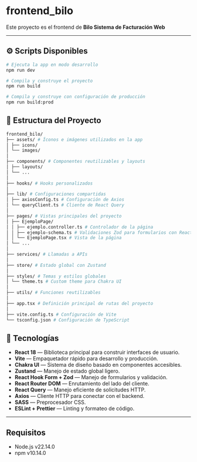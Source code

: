 # frontend_bilo

Este proyecto es el frontend de **Bilo Sistema de Facturación Web**

---

## ⚙️ Scripts Disponibles

```bash
# Ejecuta la app en modo desarrollo
npm run dev

# Compila y construye el proyecto
npm run build

# Compila y construye con configuración de producción
npm run build:prod
```

## 📁 Estructura del Proyecto

```bash
frontend_bilo/
├── assets/ # Íconos e imágenes utilizados en la app
│ ├── icons/
│ └── images/
│
├── components/ # Componentes reutilizables y layouts
│ ├── layouts/
│ └── ...
│
├── hooks/ # Hooks personalizados
│
├── lib/ # Configuraciones compartidas
│ ├── axiosConfig.ts # Configuración de Axios
│ └── queryClient.ts # Cliente de React Query
│
├── pages/ # Vistas principales del proyecto
│ ├── EjemploPage/
│ │ ├── ejemplo.controller.ts # Controlador de la página
│ │ ├── ejemplo-schema.ts # Validaciones Zod para formularios con React Hook Form
│ │ └── EjemploPage.tsx # Vista de la página
│ └── ...
│
├── services/ # Llamadas a APIs
│
├── store/ # Estado global con Zustand
│
├── styles/ # Temas y estilos globales
│ └── theme.ts # Custom theme para Chakra UI
│
├── utils/ # Funciones reutilizables
│
├── app.tsx # Definición principal de rutas del proyecto
│
├── vite.config.ts # Configuración de Vite
└── tsconfig.json # Configuración de TypeScript
```

## 🚀 Tecnologías

- **React 18** — Biblioteca principal para construir interfaces de usuario.
- **Vite** — Empaquetador rápido para desarrollo y producción.
- **Chakra UI** — Sistema de diseño basado en componentes accesibles.
- **Zustand** — Manejo de estado global ligero.
- **React Hook Form + Zod** — Manejo de formularios y validación.
- **React Router DOM** — Enrutamiento del lado del cliente.
- **React Query** — Manejo eficiente de solicitudes HTTP.
- **Axios** — Cliente HTTP para conectar con el backend.
- **SASS** — Preprocesador CSS.
- **ESLint + Prettier** — Linting y formateo de código.

---

## Requisitos

- Node.js v22.14.0
- npm v10.14.0


